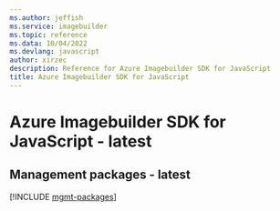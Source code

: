 ```yaml
---
ms.author: jeffish
ms.service: imagebuilder
ms.topic: reference
ms.data: 10/04/2022
ms.devlang: javascript
author: xirzec
description: Reference for Azure Imagebuilder SDK for JavaScript
title: Azure Imagebuilder SDK for JavaScript
---
```

# Azure Imagebuilder SDK for JavaScript - latest

## Management packages - latest
[!INCLUDE [mgmt-packages](imagebuilder-mgmt-index.md)]